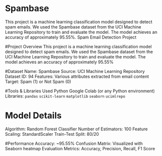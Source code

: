 # Spambase
This project is a machine learning classification model designed to detect spam emails. We used the Spambase dataset from the UCI Machine Learning Repository to train and evaluate the model. The model achieves an accuracy of approximately 95.55%.
 Spam Email Detection Project

#Project Overview
This project is a machine learning classification model designed to detect spam emails. We used the Spambase dataset from the UCI Machine Learning Repository to train and evaluate the model. The model achieves an accuracy of approximately
95.55%

 #Dataset
Name: Spambase
Source: UCI Machine Learning Repository
Dataset ID: 94
Features: Various attributes extracted from email content
Target: Spam (1) or Not Spam (0)

#Tools & Libraries Used
Python
Google Colab (or any Python environment)
Libraries:
  `pandas`
  `scikit-learn`
  `matplotlib`
  `seaborn`
  `ucimlrepo`

# Model Details
Algorithm: Random Forest Classifier
Number of Estimators: 100
Feature Scaling: StandardScaler
Train-Test Split: 80/20

#Performance
Accuracy: ~95.55%
Confusion Matrix: Visualized with Seaborn heatmap
Evaluation Metrics: Accuracy, Precision, Recall, F1 Score
